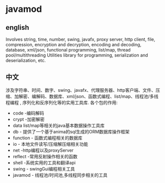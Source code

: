 # javamod
## english
Involves string, time, number, swing, javafx, proxy server, http client, file, compression, encryption and decryption, encoding and decoding, database, xml/json, functional programming, list/map, thread pool/multithreading Utilities library for programming, serialization and deserialization, etc.

## 中文

涉及字符串、时间、数字、swing、javafx、代理服务器、http客户端、文件、压缩、加解密、编解码、数据库、xml/json、函数式编程、list/map、线程池/多线程编程 , 序列化和反序列化等的实用工具库.
各个包的作用:

- code -编码解码
- crypt -加密解密
- data  list/map等相关的java基本数据操作工具库
- db   - 提供了一个基于anima的sql生成的ORM数据库操作框架
- function - 函数式编程相关的数据库
- io - 本地文件读写/压缩解压缩相关功能
- net -http编程以及proxyServer
- reflect -常用反射操作相关的函数
- shell -系统实用的工具和翻译api
- swing - swingGui编程相关工具
- javamod - 线程池/时间池,多线程同步相关的工具
